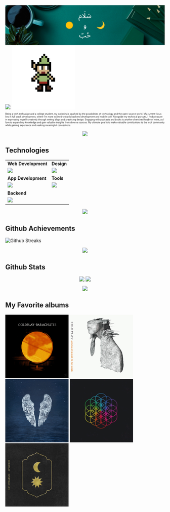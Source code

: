 <img src="images/banner.png"/>

<img src="https://readme-typing-svg.demolab.com/?lines=Hello+Advanturer+!;Welcome+to+my+world.;I+hope+you+will+enjoy+your+stay+and+my+code.;but+be+careful+of+the+bugs,+there+are+everywhere!;Good+luck+!&font=Press%20Start%202P&width=900&height=50&duration=4000&pause=1000">

<img src="images/gnome.gif" alt="side Gif" height="200"/>

<p style="font-size:7px;">
Being a tech enthusiast and a college student, my curiosity is sparked by the possibilities of technology and the open-source world. My current focus lies in full stack development, where I'm more inclined towards backend development and mobile side. Alongside my technical pursuits, I find pleasure in expressing myself creatively through writing blogs and practicing design. Engaging with podcasts and books is another cherished hobby of mine, as I love to expand my knowledge and gain valuable insights from diverse sources. My ultimate goal is to make valuable contributions to the tech community while gaining experience and seeking meaningful connections.
</p>
<p align="center"><img src= 'https://capsule-render.vercel.app/api?type=rect&color=gradient&height=2.5'/></p>

## Technologies

<table>
<tr>
	<td><strong>Web Development</strong></td>
	<td><strong>Design</strong></td>
</tr>
<tr>
		<td><img src= "https://skillicons.dev/icons?i=css,ts,js,react,tailwind,nodejs,nextjs,postgres" ></td>
		<td><img src= "https://skillicons.dev/icons?i=ps,ai,figma&theme=dark"></td>
</tr>
<tr>
	<td><strong>App Development</strong></td>
	<td><strong>Tools</strong></td>
</tr>
<tr>
	<td><img src= "https://skillicons.dev/icons?i=dart,flutter,androidstudio,kotlin,swift&theme=dark"></td>
	<td><img src= "https://skillicons.dev/icons?i=bash,linux,apple,git,vscode&theme=dark"></td>
</tr>
    <tr>
	<td><strong>Backend</strong></td>
</tr>
<tr>
	<td><img src= "https://skillicons.dev/icons?i=nestjs,dotnet,nginx,sentry,docker,githubactions,aws&theme=dark"></td>
</tr>
</table>
<p align="center"><img src= 'https://capsule-render.vercel.app/api?type=rect&color=gradient&height=2.5'/></p>

## Github Achievements

![Github Streaks](https://github-profile-trophy.vercel.app/?username=SPiercer&theme=tokyonight&row=1&column=8)

<p align="center"><img src= 'https://capsule-render.vercel.app/api?type=rect&color=gradient&height=2.5'/></p>

## Github Stats

<p style="display:flex; align=center; justify-content:center; ">
<img src="https://github-readme-stats.vercel.app/api?username=SPiercer&theme=tokyonight" style="margin-right:4px;">
<img src="https://streak-stats.demolab.com/?user=SPiercer&theme=tokyonight">
</p>
<p align="center"><img src= 'https://capsule-render.vercel.app/api?type=rect&color=gradient&height=2.5'/></p>

<!--
## **`Packages`**

- 🏰 [**`Palace`**](https://github.com/maxzod/palace) Dart HTTP server Framework built from scratch purly with Dart (WIP)
- 🏰 [**`Palace validators`**](https://github.com/maxzod/palace_validators) Input Validator classes for dart uses `dart:mirrors` ☯
- 👑 [**`Queen validators`**](https://github.com/maxzod/queen_validators) Input Validator classes for flutter to ease the use of TextFormFields
- 🔔 [**`Queen Alerts`**](https://github.com/maxzod/queen_alerts) Custom Toasts and popup for Flutter (WIP)
- ⚡  [**`Lighthouse`**](https://github.com/maxzod/lighthouse) CLI to provide hot reload commands for dart projects like `nodemon`
- 🦜 [**`queen UI`**](https://github.com/maxzod/queen_ui) Pre-Built Collections of Widgets and UI Components for Flutter
- ⚠  [**`EdgeAlerts`**](https://github.com/maxzod/EdgeAlerts) inspired by Alerter package for java
- 📃 [**`LaravelException`**](https://github.com/maxzod/laravel_exception) parse laravel exception messages to dart class with getters to make it easier
- 📃 [**`Queen Env`**](https://github.com/maxzod/queen_env) .env file reader
- 🔷 [**`Blueprint`**](https://github.com/maxzod/blueprint) validate JSON against your own Blueprint 🧬 -->


<!-- insert spotify icon below -->

## My Favorite albums

<div style="display: flex;">
    <div style="position: relative;
            top: 0;
            left: 0;
            margin-right: 10px;">
        <img src="images/parachutes.gif" alt="side Gif" height="200" width="200" style="position: relative;
            top: 0;
            left: 0;" />
         <img src="images/arobth.gif" alt="side Gif" height="200" width="200" style="position: relative;
            top: 0;
            left: 0;" />
                <img src="images/ghoststories.gif" alt="side Gif" height="200" width="200" style="position: relative;
            top: 0;
            left: 0;" />
          <img src="images/ahfod.gif" alt="side Gif" height="200" width="200" />
           <img src="images/everydaylife.jpg" alt="side Gif" height="200" width="200" style="position: relative;
            top: 0;
            left: 0;" />
    </div>

</div>
